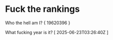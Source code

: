 # Fuck the rankings

Who the hell am I?
{ 19620396 }

What fucking year is it?
[ 2025-06-23T03:26:40Z ]
